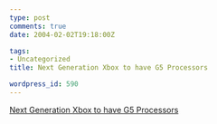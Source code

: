 ```yaml
---
type: post
comments: true
date: 2004-02-02T19:18:00Z

tags:
- Uncategorized
title: Next Generation Xbox to have G5 Processors

wordpress_id: 590
---
```


[Next Generation Xbox to have G5 Processors](http://www.macintouch.com/index.shtml#i.2004.02.02.xbox)
